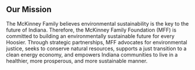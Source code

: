 ## Our Mission

The McKinney Family believes environmental sustainability is the key to the future of Indiana. Therefore, the McKinney Family Foundation (MFF) is committed to building an environmentally sustainable future for every Hoosier. Through strategic partnerships, MFF advocates for environmental justice, seeks to conserve natural resources, supports a just transition to a clean energy economy, and empowers Indiana communities to live in a healthier, more prosperous, and more sustainable manner.